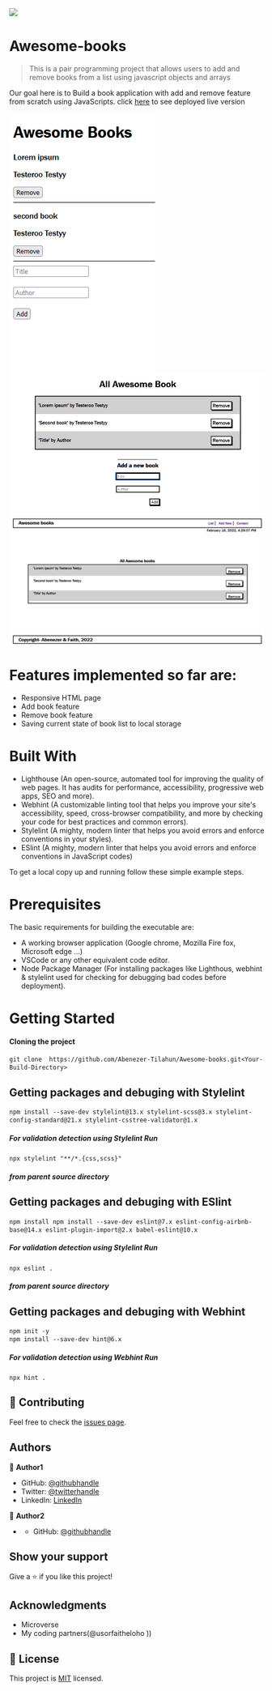![](https://img.shields.io/badge/Microverse-blueviolet)

# Awesome-books

> This is a pair programming project that allows users to add and remove books from a list using javascript objects and arrays

Our goal here is to Build a book application with add and remove feature from scratch using JavaScripts. click [here](https://abenezer-tilahun.github.io/Awesome-books/) to see deployed live version

![screenshot](images/Screenshoot.PNG)
![screenshot](images/Screenshoot-1.PNG)
![screenshot](images/Screenshoot-2.PNG)

# Features implemented so far are:

- Responsive HTML page
- Add book feature
- Remove book feature
- Saving current state of book list to local storage

# Built With

- Lighthouse (An open-source, automated tool for improving the quality of web pages. It has audits for performance, accessibility, progressive web apps, SEO and more).
- Webhint (A customizable linting tool that helps you improve your site's accessibility, speed, cross-browser compatibility, and more by checking your code for best practices and common errors).
- Stylelint (A mighty, modern linter that helps you avoid errors and enforce conventions in your styles).
- ESlint (A mighty, modern linter that helps you avoid errors and enforce conventions in JavaScript codes)

To get a local copy up and running follow these simple example steps.

# Prerequisites

The basic requirements for building the executable are:

-  A working browser application (Google chrome, Mozilla Fire fox, Microsoft edge ...)
- VSCode or any other equivalent code editor.
- Node Package Manager (For installing packages like Lighthous, webhint & stylelint used for checking for debugging bad codes before deployment).

# Getting Started

#### Cloning the project
```
git clone  https://github.com/Abenezer-Tilahun/Awesome-books.git<Your-Build-Directory>
```

## Getting packages and debuging with Stylelint
```
npm install --save-dev stylelint@13.x stylelint-scss@3.x stylelint-config-standard@21.x stylelint-csstree-validator@1.x
```
##### For validation detection using Stylelint Run
```
npx stylelint "**/*.{css,scss}"
```
##### from parent source directory

## Getting packages and debuging with ESlint
```
npm install npm install --save-dev eslint@7.x eslint-config-airbnb-base@14.x eslint-plugin-import@2.x babel-eslint@10.x
```
##### For validation detection using Stylelint Run
```
npx eslint .
```
##### from parent source directory

## Getting packages and debuging with Webhint
```
npm init -y
npm install --save-dev hint@6.x
```
##### For validation detection using Webhint Run
```
npx hint .
```

 ## 🤝 Contributing

Feel free to check the [issues page](../../issues/).

## Authors

👤 **Author1**

- GitHub: [@githubhandle](https://github.com/Abenezer-Tilahun)
- Twitter: [@twitterhandle](https://twitter.com/AbenezerTilah11)
- LinkedIn: [LinkedIn](linkedin.com/in/abenezer-tilahun/)

👤 **Author2**

- - GitHub: [@githubhandle](https://github.com/usorfaitheloho)

## Show your support

Give a ⭐️ if you like this project!

## Acknowledgments

- Microverse
- My coding partners(@usorfaitheloho ))

## 📝 License

This project is [MIT](./MIT.md) licensed.

